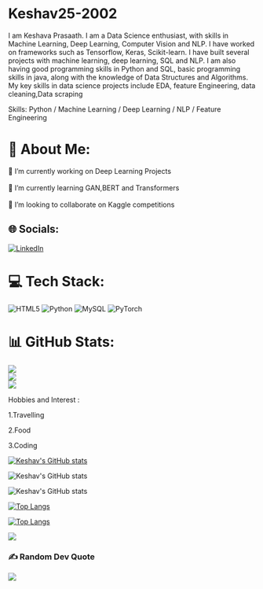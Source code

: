 #   Keshav25-2002
I am Keshava Prasaath. I am a Data Science enthusiast, with skills in Machine Learning, Deep Learning, Computer Vision and NLP. I have worked on frameworks such as Tensorflow, Keras, Scikit-learn. I have built several projects with machine learning, deep learning, SQL and NLP. I am also having good programming skills in Python and SQL, basic programming skills in java, along with the knowledge of Data Structures and Algorithms.
My key skills in data science projects include EDA, feature Engineering, data cleaning,Data scraping

Skills: Python / Machine Learning / Deep Learning / NLP / Feature Engineering


# 💫 About Me:
🔭 I’m currently working on Deep Learning Projects<br><br>🌱 I’m currently learning GAN,BERT and Transformers<br><br>👯 I’m looking to collaborate on Kaggle competitions<br>


## 🌐 Socials:
[![LinkedIn](https://img.shields.io/badge/LinkedIn-%230077B5.svg?logo=linkedin&logoColor=white)](https://linkedin.com/in/https://www.linkedin.com/in/keshavprasaath2002) 

# 💻 Tech Stack:
![HTML5](https://img.shields.io/badge/html5-%23E34F26.svg?style=for-the-badge&logo=html5&logoColor=white) ![Python](https://img.shields.io/badge/python-3670A0?style=for-the-badge&logo=python&logoColor=ffdd54) ![MySQL](https://img.shields.io/badge/mysql-%2300f.svg?style=for-the-badge&logo=mysql&logoColor=white) ![PyTorch](https://img.shields.io/badge/PyTorch-%23EE4C2C.svg?style=for-the-badge&logo=PyTorch&logoColor=white)

# 📊 GitHub Stats:
![](https://github-readme-stats.vercel.app/api?username=Keshav25-2002&theme=dark&hide_border=false&include_all_commits=true&count_private=true)<br/>
![](https://github-readme-streak-stats.herokuapp.com/?user=Keshav25-2002&theme=dark&hide_border=false)<br/>
![](https://github-readme-stats.vercel.app/api/top-langs/?username=Keshav25-2002&theme=dark&hide_border=false&include_all_commits=true&count_private=true&layout=compact)


Hobbies and Interest :

1.Travelling

2.Food 

3.Coding

[![Keshav's GitHub stats](https://github-readme-stats.vercel.app/api?username=Keshav25-2002)](https://github.com/Keshav25-2002/github-readme-stats)

![Keshav's GitHub stats](https://github-readme-stats.vercel.app/api?username=Keshav25-2002&show_icons=true)

![Keshav's GitHub stats](https://github-readme-stats.vercel.app/api?username=Keshav25-2002&show_icons=true&theme=radical)

[![Top Langs](https://github-readme-stats.vercel.app/api/top-langs/?username=Keshav25-2002)](https://github.com/Keshav25-2002/github-readme-stats)

[![Top Langs](https://github-readme-stats.vercel.app/api/top-langs/?username=Keshav25-2002&layout=compact)](https://github.com/Keshav25-2002/github-readme-stats)

![](https://komarev.com/ghpvc/?username=Keshav25-2002)


### ✍️ Random Dev Quote
![](https://quotes-github-readme.vercel.app/api?type=horizontal&theme=tokyonight)

